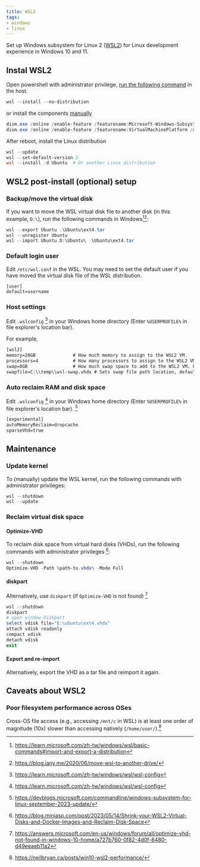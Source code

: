 ```yaml
---
title: WSL2
tags:
- windows
- linux
---
```


Set up Windows subsystem for Linux 2 ([WSL2](https://docs.microsoft.com/en-us/windows/wsl/)) for Linux development experience in Windows 10 and 11.

## Instal WSL2

Open powershell with administrator privilege, [run the following command](https://devblogs.microsoft.com/commandline/install-wsl-with-a-single-command-now-available-in-windows-10-version-2004-and-higher/) in the host.

```powershell
wsl --install --no-distribution
```

or install the components [manually](https://learn.microsoft.com/en-us/windows/wsl/install-manual)

```powershell
dism.exe /online /enable-feature /featurename:Microsoft-Windows-Subsystem-Linux /all /norestart
dism.exe /online /enable-feature /featurename:VirtualMachinePlatform /all /norestart
```

After reboot, install the Linux distribution

```powershell
wsl --update
wsl --set-default-version 2
wsl --install -d Ubuntu  # Or another Linux distribution
```

## WSL2 post-install (optional) setup

### Backup/move the virtual disk

If you want to move the WSL virtual disk file to another disk (in this example, `D:\`), run the following commands in Windows[^export-import][^movedrive]:

```powershell
wsl --export Ubuntu .\Ubuntu\ext4.tar
wsl --unregister Ubuntu
wsl --import Ubuntu D:\Ubuntu\ .\Ubuntu\ext4.tar
```

[^export-import]: https://learn.microsoft.com/zh-tw/windows/wsl/basic-commands#import-and-export-a-distribution
[^movedrive]: https://blog.iany.me/2020/06/move-wsl-to-another-drive/

### Default login user

Edit `/etc/wsl.conf` in the WSL. You may need to set the default user if you have moved the virtual disk file of the WSL distribution.

```txt title="/etc/wsl.conf"
[user]
default=username
```

### Host settings

Edit `.wslconfig` [^wslconfig] in your Windows home directory (Enter `%USERPROFILE%` in file explorer's location bar).

For example,

```txt title=".wslconfig"
[wsl2]
memory=20GB              # How much memory to assign to the WSL2 VM.
processors=4             # How many processors to assign to the WSL2 VM.
swap=8GB                 # How much swap space to add to the WSL2 VM. 0 for no swap file.
swapfile=C:\\temp\\wsl-swap.vhdx # Sets swap file path location, default is %USERPROFILE%\AppData\Local\Temp\swap.vhdx. Useful if your C drive has limited disk space.
```

[^wslconfig]: https://learn.microsoft.com/zh-tw/windows/wsl/wsl-config

### Auto reclaim RAM and disk space

Edit `.wslconfig` [^wslconfig] in your Windows home directory (Enter `%USERPROFILE%` in file explorer's location bar). [^autoreclaim]

```txt title=".wslconfig"
[experimental]
autoMemoryReclaim=dropcache
sparseVhd=true
```

[^autoreclaim]: https://devblogs.microsoft.com/commandline/windows-subsystem-for-linux-september-2023-update/

## Maintenance

### Update kernel

To (manually) update the WSL kernel, run the following commands with administrator privileges:

```powershell
wsl --shutdown
wsl --update
```

### Reclaim virtual disk space

#### Optimize-VHD
To reclaim disk space from virtual hard disks (VHDs), run the following commands with administrator privileges [^optimize-vhd]:

```powershell
wsl --shutdown
Optimize-VHD -Path %path-to.vhdx% -Mode Full
```

#### diskpart
Alternatively, use `diskpart` (if `Optimize-VHD` is not found) [^vhd-diskpart]

```powershell
wsl --shutdown
diskpart
# open window Diskpart
select vdisk file="E:\ubuntu\ext4.vhdx"
attach vdisk readonly
compact vdisk
detach vdisk
exit
```

#### Export and re-import

Alternatively, export the VHD as a tar file and reimport it again.

[^optimize-vhd]: https://blog.miniasp.com/post/2023/05/14/Shrink-your-WSL2-Virtual-Disks-and-Docker-Images-and-Reclaim-Disk-Space
[^vhd-diskpart]: https://answers.microsoft.com/en-us/windows/forum/all/optimize-vhd-not-found-in-windows-10-home/a727b760-0f82-4d0f-8480-d49eeaeb11a2

## Caveats about WSL2

### Poor filesystem performance across OSes

Cross-OS file access (e.g., accessing `/mnt/c` in WSL) is at least one order of magnitude (10x) slower than accessing natively (`/home/user/`).[^wslio]

[^wslio]: https://neilbryan.ca/posts/win10-wsl2-performance/
